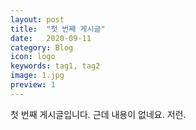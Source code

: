 ```yaml
---
layout: post
title:  "첫 번째 게시글"
date:   2020-09-11
category: Blog
icon: logo
keywords: tag1, tag2
image: 1.jpg
preview: 1
---
```


첫 번째 게시글입니다.
근데 내용이 없네요.
저런.
